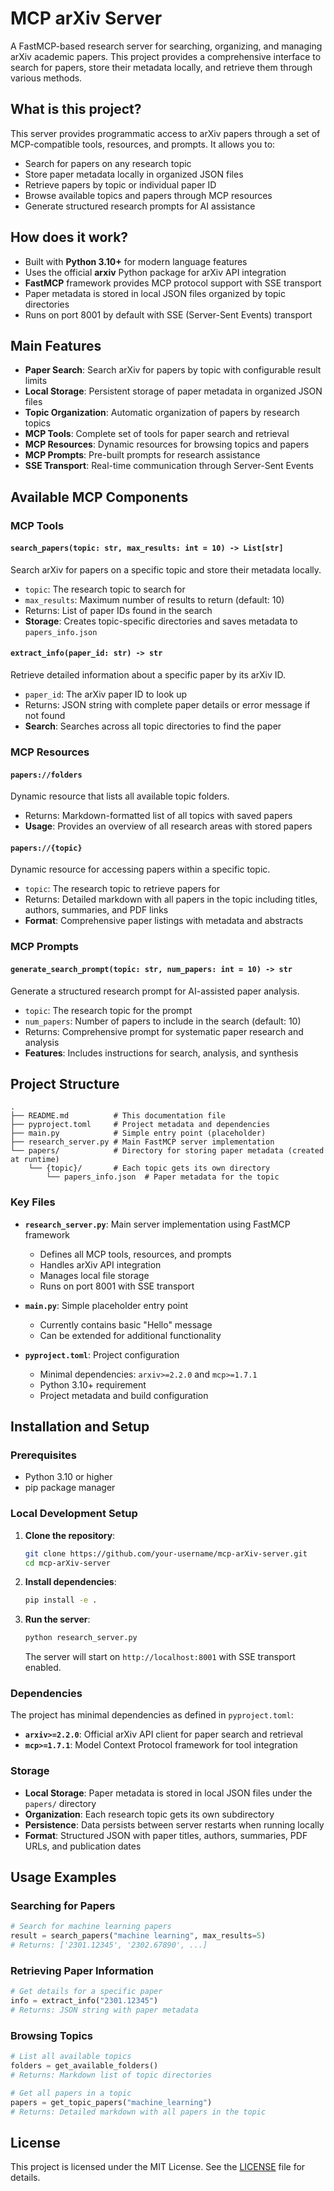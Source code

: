 # MCP arXiv Server

A FastMCP-based research server for searching, organizing, and managing arXiv academic papers. This project provides a comprehensive interface to search for papers, store their metadata locally, and retrieve them through various methods.

## What is this project?
This server provides programmatic access to arXiv papers through a set of MCP-compatible tools, resources, and prompts. It allows you to:
- Search for papers on any research topic
- Store paper metadata locally in organized JSON files
- Retrieve papers by topic or individual paper ID
- Browse available topics and papers through MCP resources
- Generate structured research prompts for AI assistance

## How does it work?
- Built with **Python 3.10+** for modern language features
- Uses the official **arxiv** Python package for arXiv API integration
- **FastMCP** framework provides MCP protocol support with SSE transport
- Paper metadata is stored in local JSON files organized by topic directories
- Runs on port 8001 by default with SSE (Server-Sent Events) transport

## Main Features
- **Paper Search**: Search arXiv for papers by topic with configurable result limits
- **Local Storage**: Persistent storage of paper metadata in organized JSON files
- **Topic Organization**: Automatic organization of papers by research topics
- **MCP Tools**: Complete set of tools for paper search and retrieval
- **MCP Resources**: Dynamic resources for browsing topics and papers
- **MCP Prompts**: Pre-built prompts for research assistance
- **SSE Transport**: Real-time communication through Server-Sent Events

## Available MCP Components

### MCP Tools

#### `search_papers(topic: str, max_results: int = 10) -> List[str]`
Search arXiv for papers on a specific topic and store their metadata locally.
- `topic`: The research topic to search for
- `max_results`: Maximum number of results to return (default: 10)
- Returns: List of paper IDs found in the search
- **Storage**: Creates topic-specific directories and saves metadata to `papers_info.json`

#### `extract_info(paper_id: str) -> str`
Retrieve detailed information about a specific paper by its arXiv ID.
- `paper_id`: The arXiv paper ID to look up
- Returns: JSON string with complete paper details or error message if not found
- **Search**: Searches across all topic directories to find the paper

### MCP Resources

#### `papers://folders`
Dynamic resource that lists all available topic folders.
- Returns: Markdown-formatted list of all topics with saved papers
- **Usage**: Provides an overview of all research areas with stored papers

#### `papers://{topic}`
Dynamic resource for accessing papers within a specific topic.
- `topic`: The research topic to retrieve papers for
- Returns: Detailed markdown with all papers in the topic including titles, authors, summaries, and PDF links
- **Format**: Comprehensive paper listings with metadata and abstracts

### MCP Prompts

#### `generate_search_prompt(topic: str, num_papers: int = 10) -> str`
Generate a structured research prompt for AI-assisted paper analysis.
- `topic`: The research topic for the prompt
- `num_papers`: Number of papers to include in the search (default: 10)
- Returns: Comprehensive prompt for systematic paper research and analysis
- **Features**: Includes instructions for search, analysis, and synthesis

## Project Structure

```
.
├── README.md          # This documentation file
├── pyproject.toml     # Project metadata and dependencies
├── main.py            # Simple entry point (placeholder)
├── research_server.py # Main FastMCP server implementation
└── papers/            # Directory for storing paper metadata (created at runtime)
    └── {topic}/       # Each topic gets its own directory
        └── papers_info.json  # Paper metadata for the topic
```

### Key Files

- **`research_server.py`**: Main server implementation using FastMCP framework
  - Defines all MCP tools, resources, and prompts
  - Handles arXiv API integration
  - Manages local file storage
  - Runs on port 8001 with SSE transport

- **`main.py`**: Simple placeholder entry point
  - Currently contains basic "Hello" message
  - Can be extended for additional functionality

- **`pyproject.toml`**: Project configuration
  - Minimal dependencies: `arxiv>=2.2.0` and `mcp>=1.7.1`
  - Python 3.10+ requirement
  - Project metadata and build configuration

## Installation and Setup

### Prerequisites
- Python 3.10 or higher
- pip package manager

### Local Development Setup

1. **Clone the repository**:
   ```bash
   git clone https://github.com/your-username/mcp-arXiv-server.git
   cd mcp-arXiv-server
   ```

2. **Install dependencies**:
   ```bash
   pip install -e .
   ```

3. **Run the server**:
   ```bash
   python research_server.py
   ```

   The server will start on `http://localhost:8001` with SSE transport enabled.

### Dependencies

The project has minimal dependencies as defined in `pyproject.toml`:

- **`arxiv>=2.2.0`**: Official arXiv API client for paper search and retrieval
- **`mcp>=1.7.1`**: Model Context Protocol framework for tool integration

### Storage

- **Local Storage**: Paper metadata is stored in local JSON files under the `papers/` directory
- **Organization**: Each research topic gets its own subdirectory
- **Persistence**: Data persists between server restarts when running locally
- **Format**: Structured JSON with paper titles, authors, summaries, PDF URLs, and publication dates

## Usage Examples

### Searching for Papers
```python
# Search for machine learning papers
result = search_papers("machine learning", max_results=5)
# Returns: ['2301.12345', '2302.67890', ...]
```

### Retrieving Paper Information
```python
# Get details for a specific paper
info = extract_info("2301.12345")
# Returns: JSON string with paper metadata
```

### Browsing Topics
```python
# List all available topics
folders = get_available_folders()
# Returns: Markdown list of topic directories

# Get all papers in a topic
papers = get_topic_papers("machine_learning")
# Returns: Detailed markdown with all papers in the topic
```

## License

This project is licensed under the MIT License. See the [LICENSE](./LICENSE) file for details.
